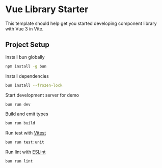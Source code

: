 # Vue Library Starter

This template should help get you started developing component library with Vue 3 in Vite.

## Project Setup

Install bun globally

```sh
npm install -g bun
```

Install dependencies

```sh
bun install --frozen-lock
```

Start development server for demo

```sh
bun run dev
```

Build and emit types

```sh
bun run build
```

Run test with [Vitest](https://vitest.dev/)

```sh
bun run test:unit
```

Run lint with [ESLint](https://eslint.org/)

```sh
bun run lint
```
